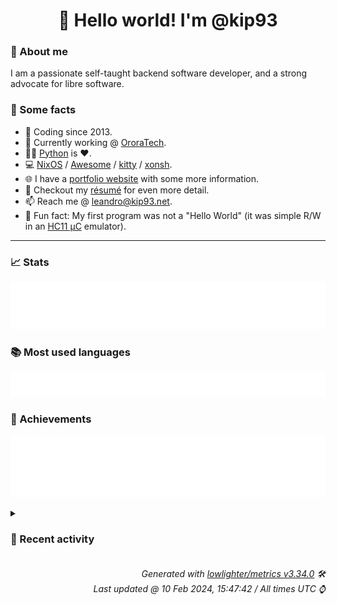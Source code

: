 <!-- README template, populated using this action:
     https://github.com/kip93/kip93/blob/main/.github/workflows/readme.yml. -->

<h1 align="center">👋 Hello world! I'm @kip93</h1> <!-- LOGIN => username -->

### 👤 About me

I am a passionate self-taught backend software developer, and a strong advocate for libre software.


### 💬 Some facts

* 📅 Coding since 2013.
* 💼 Currently working @ [OroraTech](https://ororatech.com/).
* 👨‍💻 [Python](https://github.com/search?q=user%3Akip93&l=python) is ❤️. <!-- LOGIN => username -->
* 💻 [NixOS](https://github.com/NixOS/) /
     [Awesome](https://github.com/awesomeWM/) /
     [kitty](https://github.com/kovidgoyal/kitty/) /
     [xonsh](https://github.com/xonsh/).
* 🌐 I have a [portfolio website](https://kip93.net/) with some more information.
* 📝 Checkout my [résumé](https://kip93.net/resume/) for even more detail.
* 📫 Reach me @ [leandro@kip93.net](mailto:leandro@kip93.net).
* 🎲 Fun fact: My first program was not a "Hello World" (it was simple R/W in an [HC11 µC](https://en.wikipedia.org/wiki/68HC11) emulator).


-----------------------------------------------------------------------------------------------------------------------


### 📈 Stats

![](./stats.svg)


### 📚 Most used languages <!-- by percentage, in decreasing order -->

![](./languages.svg)


### 🏅 Achievements

![](./achievements.svg)


<details> <!-- Last activity -->
<!-- Almost verbatim copy of https://github.com/lowlighter/metrics/blob/latest/source/templates/markdown/partials/activity.ejs, but restructured to be foldable. -->
<summary><h3>📰 Recent activity</h3></summary>

* 🔃 Opened [#287779 yakut: fix optional dependencies](https://github.com/NixOS/nixpkgs/pull/287779) in [NixOS/nixpkgs](https://github.com/NixOS/nixpkgs)
                * 3 files changed `++79 --28`
  * *On 10 Feb 2024, 14:06:13*
* ⏺️ Created new branch fix/yakut-deps in [OroraTech/nixpkgs](https://github.com/OroraTech/nixpkgs)
  * *On 10 Feb 2024, 14:04:53*
* ➡️ Pushed 102 commits in [OroraTech/nixpkgs](https://github.com/OroraTech/nixpkgs) on branch `master`
  * [#18c858e](https://github.com/OroraTech/nixpkgs/commit/18c858e) graylog-5_1: 5.1.7 -&gt; 5.1.11
  * [#40f47be](https://github.com/OroraTech/nixpkgs/commit/40f47be) jan: init at 0.4.6
  * [#835d158](https://github.com/OroraTech/nixpkgs/commit/835d158) easyeffects: add deepfilternet plugin
  * [#db815d5](https://github.com/OroraTech/nixpkgs/commit/db815d5) deepfilternet: init at 0.5.6
  * [#564e748](https://github.com/OroraTech/nixpkgs/commit/564e748) iotas: 0.2.2 → 0.2.7
  * [#f709a7a](https://github.com/OroraTech/nixpkgs/commit/f709a7a) percona-server_8_0: 8.0.34 -&gt; 8.0.35
  * [#083c740](https://github.com/OroraTech/nixpkgs/commit/083c740) gradle_7: 7.6.3 -&gt; 7.6.4
  * [#c64c45d](https://github.com/OroraTech/nixpkgs/commit/c64c45d) nixos/nextcloud: don&#39;t execute cron when in maintenace/upgrade, don&#39;t kill cgroup

Those are upstream recommendations taken from
https://github.com/nextcloud/documentation/blob/22d2472b8f721f2022b9ac0db254950a285ab086/admin_manual/configuration_server/background_jobs_configuration.rst#systemd
  * [#42daa00](https://github.com/OroraTech/nixpkgs/commit/42daa00) nixos/nextcloud: little formatting
  * [#c04efae](https://github.com/OroraTech/nixpkgs/commit/c04efae) python311Packages.spatial-image: init at 1.0.0
  * [#45027f5](https://github.com/OroraTech/nixpkgs/commit/45027f5) python311Packages.xarray-dataclasses: init at 1.7.0
  * [#e83e831](https://github.com/OroraTech/nixpkgs/commit/e83e831) parabolic: fix mainProgram
  * [#a3dd974](https://github.com/OroraTech/nixpkgs/commit/a3dd974) updatecli: init at 0.70.0
  * [#6899a74](https://github.com/OroraTech/nixpkgs/commit/6899a74) maintainers: add croissong
  * [#678eee3](https://github.com/OroraTech/nixpkgs/commit/678eee3) boatswain: 0.3.0 → 0.4.0
  * [#2e2097c](https://github.com/OroraTech/nixpkgs/commit/2e2097c) update-melpa: use url lib to parse HTTP instead of custom code

This improves compatiblity of parsing http header.
  * [#e9a8b6e](https://github.com/OroraTech/nixpkgs/commit/e9a8b6e) update-melpa: use cl-lib instead of cl
  * [#52a0f4a](https://github.com/OroraTech/nixpkgs/commit/52a0f4a) fcitx5-openbangla-keyboard: fix runtime crash
  * [#3ca6967](https://github.com/OroraTech/nixpkgs/commit/3ca6967) cloudflared: fixed missing configuration options
  * [#a748f5c](https://github.com/OroraTech/nixpkgs/commit/a748f5c) rl_json: init at 0.14
  * *On 10 Feb 2024, 13:59:32*
* 🔃 Opened [#287771 python312Packages.pycyphal: 1.15.4 -&gt; 1.18.0](https://github.com/NixOS/nixpkgs/pull/287771) in [NixOS/nixpkgs](https://github.com/NixOS/nixpkgs)
                * 2 files changed `++63 --23`
  * *On 10 Feb 2024, 13:27:09*
</details>


<h6 align="right"><em>
    Generated with <a href="https://github.com/lowlighter/metrics/tree/latest/">lowlighter/metrics v3.34.0</a> 🛠️<br> <!-- VERSION => MAJOR.minor.patch -->
    Last updated @ 10 Feb 2024, 15:47:42 / All times UTC ⌚ <!-- meta.generated => DD/MM/YYYY, hh:mm -->
</em></h6>
